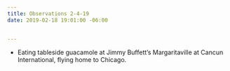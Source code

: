 ```yaml
---
title: Observations 2-4-19
date: 2019-02-18 19:01:00 -06:00


---
```


- Eating tableside guacamole at Jimmy Buffett’s Margaritaville at Cancun International, flying home to Chicago.